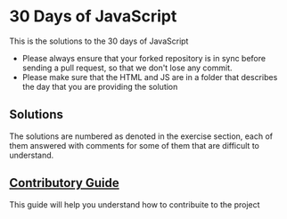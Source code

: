 # 30 Days of JavaScript
This is the solutions to the 30 days of JavaScript
- Please always ensure that your forked repository is in sync before sending a pull request, so that we don't lose any commit.
- Please make sure that the HTML and JS are in a folder that describes the day that you are providing the solution

## Solutions
The solutions are numbered as denoted in the exercise section, each of them answered with comments for some of them that are difficult to understand.

## <a href="http://github.com/ukadavid/30-Days-of-JavaScript/blob/master/contributing.md">Contributory Guide</a> 
This guide will help you understand how to contribuite to the project
